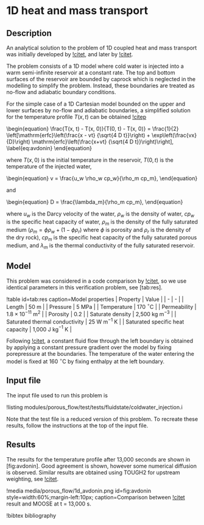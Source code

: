 # 1D heat and mass transport

## Description

An analytical solution to the problem of 1D coupled heat and mass transport was initially
developed by [!citet](avdonin1964), and later by [!citet](ross1982).

The problem consists of a 1D model where cold water is injected into a warm semi-infinite reservoir
at a constant rate. The top and bottom surfaces of the reservoir are bounded by caprock which is
neglected in the modelling to simplify the problem. Instead, these boundaries are treated as no-flow
and adiabatic boundary conditions.

For the simple case of a 1D Cartesian model bounded on the upper and lower surfaces by no-flow
and adiabatic boundaries, a simplified solution for the temperature profile $T(x, t)$ can be obtained
[!citep](updegraff1989)

\begin{equation}
\frac{T(x, t) - T(x, 0)}{T(0, t) - T(x, 0)} = \frac{1}{2} \left[\mathrm{erfc}\left(\frac{x - vt}
  {\sqrt{4 D t}}\right) + \exp\left(\frac{vx}{D}\right) \mathrm{erfc}\left(\frac{x+vt}
  {\sqrt{4 D t}}\right)\right],
\label{eq:avdonin}
\end{equation}

where $T(x, 0)$ is the initial temperature in the reservoir, $T(0, t)$ is the temperature of the injected
water,

\begin{equation}
v = \frac{u_w \rho_w cp_w}{\rho_m cp_m},
\end{equation}

and

\begin{equation}
D = \frac{\lambda_m}{\rho_m cp_m},
\end{equation}

where $u_w$ is the Darcy velocity of the water, $\rho_w$ is the density of water, $cp_w$ is the specific
heat capacity of water, $\rho_m$ is the density of the fully saturated medium ($\rho_m = \phi \rho_w + (1 - \phi \rho_r)$ where $\phi$ is porosity and $\rho_r$ is the density of the dry rock), $cp_m$ is the specific
heat capacity of the fully saturated porous medium, and $\lambda_m$ is the thermal conductivity of the fully
saturated reservoir.

## Model

This problem was considered in a code comparison by [!citet](updegraff1989), so we use identical parameters
in this verification problem, see [tab:res].

!table id=tab:res caption=Model properties
| Property |  Value |
| - | - |
| Length | 50 m |
| Pressure | 5 MPa |
| Temperature | 170 $^{\circ}$C |
| Permeability | $1.8 \times 10^{-11}$ m$^2$ |
| Porosity | 0.2 |
| Saturate density | 2,500 kg m$^{-3}$ |
| Saturated thermal conductivity | 25 W m$^{-1}$ K |
| Saturated specific heat capacity | 1,000 J kg$^{-1}$ K |

Following [!citet](updegraff1989), a constant fluid flow through the left boundary is obtained by
applying a constant pressure gradient over the model by fixing porepressure at the boundaries. The
temperature of the water entering the model is fixed at 160 $^{\circ}$C by fixing enthalpy at the
left boundary.

## Input file

The input file used to run this problem is

!listing modules/porous_flow/test/tests/fluidstate/coldwater_injection.i

Note that the test file is a reduced version of this problem. To recreate these results, follow the
instructions at the top of the input file.

## Results

The results for the temperature profile after 13,000 seconds are shown in [fig:avdonin]. Good agreement is
shown, however some numerical diffusion is observed. Similar results are obtained using TOUGH2 for upstream
weighting, see [!citet](moridis1992).

!media media/porous_flow/1d_avdonin.png
       id=fig:avdonin
       style=width:60%;margin-left:10px;
       caption=Comparison between [!citet](avdonin1964) result and MOOSE at t = 13,000 s.

!bibtex bibliography

